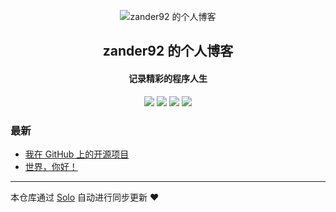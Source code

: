 <p align="center"><img alt="zander92 的个人博客" src="https://static.b3log.org/images/brand/solo-32.png"></p><h2 align="center">
zander92 的个人博客
</h2>

<h4 align="center">记录精彩的程序人生</h4>
<p align="center"><a title="zander92 的个人博客" target="_blank" href="https://github.com/zander92/solo-blog"><img src="https://img.shields.io/github/last-commit/zander92/solo-blog.svg?style=flat-square&color=FF9900"></a>
<a title="GitHub repo size in bytes" target="_blank" href="https://github.com/zander92/solo-blog"><img src="https://img.shields.io/github/repo-size/zander92/solo-blog.svg?style=flat-square"></a>
<a title="Solo Version" target="_blank" href="https://github.com/b3log/solo/releases"><img src="https://img.shields.io/badge/solo-3.6.4-f1e05a.svg?style=flat-square&color=blueviolet"></a>
<a title="Hits" target="_blank" href="https://github.com/b3log/hits"><img src="https://hits.b3log.org/zander92/solo-blog.svg"></a></p>

### 最新

* [我在 GitHub 上的开源项目](http://www.zhendong.org.cn/my-github-repos)
* [世界，你好！](http://www.zhendong.org.cn/hello-solo)



---

本仓库通过 [Solo](https://github.com/b3log/solo) 自动进行同步更新 ❤️ 